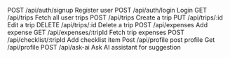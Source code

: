 POST /api/auth/signup	Register user
POST /api/auth/login	Login
GET /api/trips	Fetch all user trips
POST /api/trips	Create a trip
PUT /api/trips/:id	Edit a trip
DELETE /api/trips/:id	Delete a trip
POST /api/expenses	Add expense
GET /api/expenses/:tripId	Fetch trip expenses
POST /api/checklist/:tripId	Add checklist item
Post /api/profile post profile
Get /api/profile
POST /api/ask-ai	Ask AI assistant for suggestion